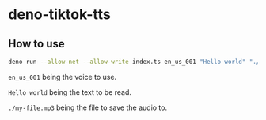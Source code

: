 # deno-tiktok-tts

## How to use

```bash
deno run --allow-net --allow-write index.ts en_us_001 "Hello world" "./my-file.mp3"
```

`en_us_001` being the voice to use.

`Hello world` being the text to be read.

`./my-file.mp3` being the file to save the audio to.